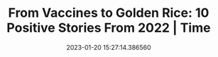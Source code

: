 ---
date: 2023-01-20 15:27:14.386560
link:
  source: web
  source_url: https://roytang.net
  text: 'From Vaccines to Golden Rice: 10 Positive Stories From 2022 | Time'
  url: https://time.com/6243557/positive-stories-2022/
source: web
syndicated:
- type: mastodon
  url: https://indieweb.social/users/roytang/statuses/109722234744957526
- type: twitter
  url: https://twitter.com/roytang/status/1616457335236603905/
title: 'From Vaccines to Golden Rice: 10 Positive Stories From 2022 | Time'
---